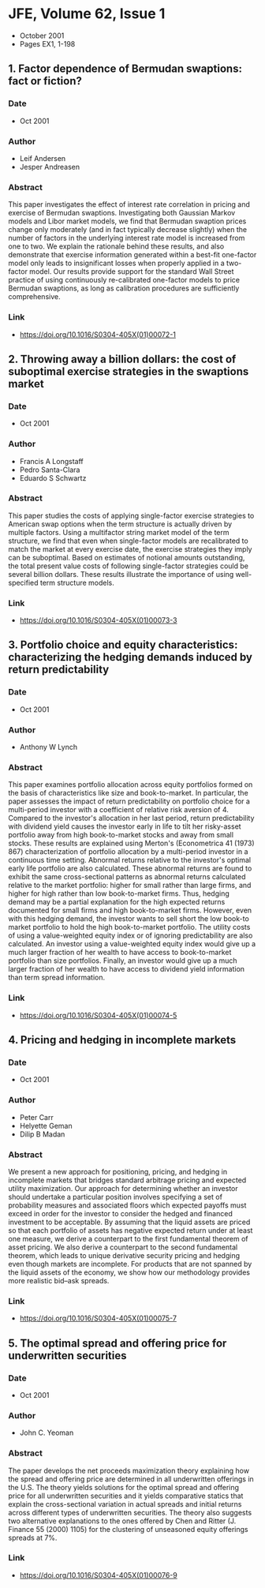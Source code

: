 # JFE, Volume 62, Issue 1
- October 2001
- Pages EX1, 1-198

## 1. Factor dependence of Bermudan swaptions: fact or fiction?
### Date
- Oct 2001
### Author
- Leif Andersen
- Jesper Andreasen
### Abstract
This paper investigates the effect of interest rate correlation in pricing and exercise of Bermudan swaptions. Investigating both Gaussian Markov models and Libor market models, we find that Bermudan swaption prices change only moderately (and in fact typically decrease slightly) when the number of factors in the underlying interest rate model is increased from one to two. We explain the rationale behind these results, and also demonstrate that exercise information generated within a best-fit one-factor model only leads to insignificant losses when properly applied in a two-factor model. Our results provide support for the standard Wall Street practice of using continuously re-calibrated one-factor models to price Bermudan swaptions, as long as calibration procedures are sufficiently comprehensive.
### Link
- https://doi.org/10.1016/S0304-405X(01)00072-1

## 2. Throwing away a billion dollars: the cost of suboptimal exercise strategies in the swaptions market
### Date
- Oct 2001
### Author
- Francis A Longstaff
- Pedro Santa-Clara
- Eduardo S Schwartz
### Abstract
This paper studies the costs of applying single-factor exercise strategies to American swap options when the term structure is actually driven by multiple factors. Using a multifactor string market model of the term structure, we find that even when single-factor models are recalibrated to match the market at every exercise date, the exercise strategies they imply can be suboptimal. Based on estimates of notional amounts outstanding, the total present value costs of following single-factor strategies could be several billion dollars. These results illustrate the importance of using well-specified term structure models.
### Link
- https://doi.org/10.1016/S0304-405X(01)00073-3

## 3. Portfolio choice and equity characteristics: characterizing the hedging demands induced by return predictability
### Date
- Oct 2001
### Author
- Anthony W Lynch
### Abstract
This paper examines portfolio allocation across equity portfolios formed on the basis of characteristics like size and book-to-market. In particular, the paper assesses the impact of return predictability on portfolio choice for a multi-period investor with a coefficient of relative risk aversion of 4. Compared to the investor's allocation in her last period, return predictability with dividend yield causes the investor early in life to tilt her risky-asset portfolio away from high book-to-market stocks and away from small stocks. These results are explained using Merton's (Econometrica 41 (1973) 867) characterization of portfolio allocation by a multi-period investor in a continuous time setting. Abnormal returns relative to the investor's optimal early life portfolio are also calculated. These abnormal returns are found to exhibit the same cross-sectional patterns as abnormal returns calculated relative to the market portfolio: higher for small rather than large firms, and higher for high rather than low book-to-market firms. Thus, hedging demand may be a partial explanation for the high expected returns documented for small firms and high book-to-market firms. However, even with this hedging demand, the investor wants to sell short the low book-to market portfolio to hold the high book-to-market portfolio. The utility costs of using a value-weighted equity index or of ignoring predictability are also calculated. An investor using a value-weighted equity index would give up a much larger fraction of her wealth to have access to book-to-market portfolio than size portfolios. Finally, an investor would give up a much larger fraction of her wealth to have access to dividend yield information than term spread information.
### Link
- https://doi.org/10.1016/S0304-405X(01)00074-5

## 4. Pricing and hedging in incomplete markets
### Date
- Oct 2001
### Author
- Peter Carr
- Helyette Geman
- Dilip B Madan
### Abstract
We present a new approach for positioning, pricing, and hedging in incomplete markets that bridges standard arbitrage pricing and expected utility maximization. Our approach for determining whether an investor should undertake a particular position involves specifying a set of probability measures and associated floors which expected payoffs must exceed in order for the investor to consider the hedged and financed investment to be acceptable. By assuming that the liquid assets are priced so that each portfolio of assets has negative expected return under at least one measure, we derive a counterpart to the first fundamental theorem of asset pricing. We also derive a counterpart to the second fundamental theorem, which leads to unique derivative security pricing and hedging even though markets are incomplete. For products that are not spanned by the liquid assets of the economy, we show how our methodology provides more realistic bid–ask spreads.
### Link
- https://doi.org/10.1016/S0304-405X(01)00075-7

## 5. The optimal spread and offering price for underwritten securities
### Date
- Oct 2001
### Author
- John C. Yeoman
### Abstract
The paper develops the net proceeds maximization theory explaining how the spread and offering price are determined in all underwritten offerings in the U.S. The theory yields solutions for the optimal spread and offering price for all underwritten securities and it yields comparative statics that explain the cross-sectional variation in actual spreads and initial returns across different types of underwritten securities. The theory also suggests two alternative explanations to the ones offered by Chen and Ritter (J. Finance 55 (2000) 1105) for the clustering of unseasoned equity offerings spreads at 7%.
### Link
- https://doi.org/10.1016/S0304-405X(01)00076-9

